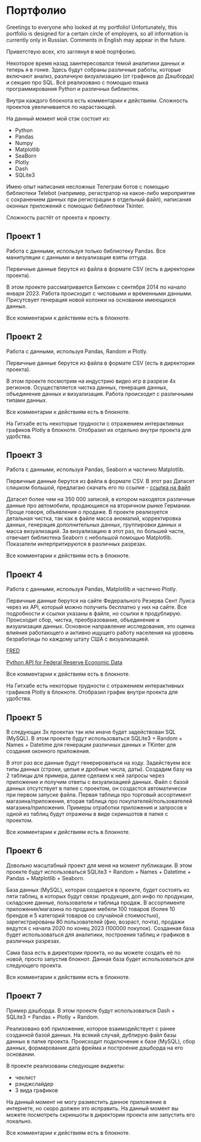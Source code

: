 # Портфолио

Greetings to everyone who looked at my portfolio! 
Unfortunately, this portfolio is designed for a certain circle of employers, so all information is currently only in Russian. Comments in English may appear in the future.

Приветствую всех, кто заглянул в моё портфолио.

Некоторое время назад заинтересовался темой аналитики данных и теперь я в гонке.
Здесь будут собраны различные работы, которые включают анализ, различную визуализацию (от графиков до Дэшборда) и секцию про SQL.
Всё реализовано с помощью языка программирования Python и различных библиотек.

Внутри каждого блокнота есть комментарии к действиям.
Сложность проектов увеличивается по нарастающей.

На данный момент мой стэк состоит из:
- Python
- Pandas
- Numpy
- Matplotlib
- SeaBorn
- Plotly
- Dash
- SQLite3

Имею опыт написания несложных Телеграм ботов с помощью библиотеки Telebot (например, регистратор на какое-либо мероприятие с сохранением данных при регистрации в отдельный файл), написания оконных приложений с помощью библиотеки Tkinter.

Сложность растёт от проекта к проекту.


## Проект 1

Работа с данными, используя только библиотеку Pandas.
Все манипуляции с данными и визуализация взяты оттуда.

Первичные данные берутся из файла в формате CSV (есть в директории проекта). 

В этом проекте рассматривается Биткоин с сентября 2014 по начало января 2023. Работа происходит с числовыми и временными данными.
Присутсвует генерация новой колонки на основании имеющихся данных.

Все комментарии к действиям есть в блокноте.


## Проект 2

Работа с данными, используя Pandas, Random и Plotly.

Первичные данные берутся из файла в формате CSV (есть в директории проекта).

В этом проекте посмотрим на индустрию видео игр в разрезе 4х регионов.
Осуществляется чистка данных, генерация данных, объединение данных и визуализация. Работа происходит с различными типами данных.

Все комментарии к действиям есть в блокноте.

На Гитхабе есть некоторые трудности с отражением интерактивных графиков Plotly в блокноте. Отобразил их отдельно внутри проекта для удобства.


## Проект 3

Работа с данными, используя Pandas, Seaborn и частично Matplotlib.

Первичные данные берутся из файла в формате CSV.
В этот раз Датасет слишком большой, предлагаю скачать его по ссылке - [ссылка на файл](https://drive.google.com/file/d/1SKdjvP79gZw04JGghFxAHTkdpzk4s2t4/view)

Датасет более чем на 350 000 записей, в котором находятся различные данные про автомобили, продающиеся на вторичном рынке Германии. Проще говоря, объявления о продаже.
В проекте реализуется детальная чистка, так как в файле масса аномалий, корректировка данных, генерация дополнительных данных, группировки данных и масса визуализаций.
За визуализацию в этот раз, по большей части, отвечает библиотека Seaborn с небольшой помощью Matplotlib. Показатели интерпритируются в различных разрезах.

Все комментарии к действиям есть в блокноте.


## Проект 4

Работа с данными, используя Pandas, Matplotlib и частично Plotly.

Первичные данные берутся на сайте Федерального Резерва Сент Луиса через их API, который можно получить бесплатно у них на сайте.
Все подробности и ссылки указаны в файле, но ссылки я продублирую.
Происходит сбор, чистка, преобразование, объединение и визуализация данных.
Основное направление исследования, это оценка влияния работающего и активно ищущего работу населения на уровень безработицы по каждому штату США с визуализацией.

[FRED](https://fred.stlouisfed.org/)

[Python API for Federal Reserve Economic Data](https://pypi.org/project/fredapi/)

Все комментарии к действиям есть в блокноте.

На Гитхабе есть некоторые трудности с отражением интерактивных графиков Plotly в блокноте. Отобразил график внутри проекта для удобства.


## Проект 5

В следующих 3х проектах так или иначе будет задействован SQL (MySQL).
В этом проекте будут использоваться SQLite3 + Random + Names + Datetime для генерации различных данных и TKinter для создания оконного приложения.

В этот раз все данные будут генерироваться на ходу. Задействуем все типы данных (строки, целые и дробные числа, даты).
Создадим базу на 2 таблицы для примера, далее сделаем к ней запросы через приложение и получим ответы с визуализацией данных.
Файл с базой данных отсутствует в папке с проектом, он создастся автоматически при первом запуске файла.
Первая таблица про торговый ассортимент магазина/приложения, вторая таблица про покупателей/пользователей магазина/приложения.
Примеры отработки приложения и запросов к одной из таблиц будут отражены в виде скриншотов в папке с проектом.

Все комментарии к действиям есть в блокноте.


## Проект 6

Довольно масштабный проект для меня на момент публикации.
В этом проекте будут использоваться SQLite3 + Random + Names + Datetime + Pandas + Matplotlib + Seaborn.

База данных (MySQL), которая создается в проекте, будет состоять из пяти таблиц, в которых будут связи: продукция, доп инфо по продукции, складские данные, пользователи и таблица продаж.
В ассортименте приложения/магазина по продаже мебели 100 товаров (более 10 брендов и 5 категорий товаров со случайной стоимостью), зарегистрированы 80 пользователей (фио, возраст, почта), продажи ведутся с начала 2020 по конец 2023 (100000 покупок).
Созданная база будет использоваться для аналитики, построения таблиц и графиков в различных разрезах.

Сама база есть в директории проекта, но вы можете создать её по новой, просто запустив блокнот.
Данная база будет использоваться для следующего проекта.

Все комментарии к действиям есть в блокноте.


## Проект 7

Пример дэшборда.
В этом проекте будут использоваться Dash + SQLite3 + Pandas + Plotly + Random.

Реализовано вэб приложение, которое взаимодействует с ранее созданной базой данных. На всякий случай, дублирую файл базы данных в папке проекта.
Происходит подключение к базе (MySQL), сбор данных, формирование дата фрейма и построение дэшборда на его основании.

В проекте реализованы следующие виджеты:
- чеклист
- рэнджслайдер
- 3 вида графиков

На данный момент не могу разместить данное приложение в интернете, но скоро должен это исправить.
На данный момент вы можете посмотреть скриншоты в директории проекта или запустить его локально.

Все комментарии к действиям есть в блокноте.
